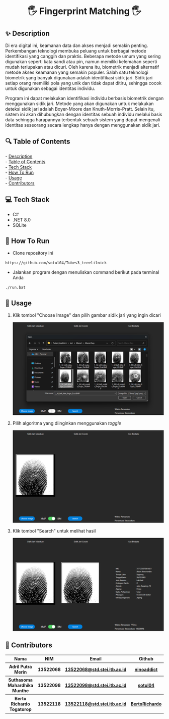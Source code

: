<h1 align="center">🖐️ Fingerprint Matching 🖐️</h1>
<h2 id="description">✨ Description </h2>

Di era digital ini, keamanan data dan akses menjadi semakin penting. Perkembangan
teknologi membuka peluang untuk berbagai metode identifikasi yang canggih dan praktis.
Beberapa metode umum yang sering digunakan seperti kata sandi atau pin, namun memiliki
kelemahan seperti mudah terlupakan atau dicuri. Oleh karena itu, biometrik menjadi
alternatif metode akses keamanan yang semakin populer. Salah satu teknologi biometrik
yang banyak digunakan adalah identifikasi sidik jari. Sidik jari setiap orang memiliki pola yang
unik dan tidak dapat ditiru, sehingga cocok untuk digunakan sebagai identitas individu.

Program ini dapat melakukan identifikasi individu berbasis biometrik dengan menggunakan sidik jari.
Metode yang akan digunakan untuk melakukan deteksi sidik jari adalah Boyer-Moore dan
Knuth-Morris-Pratt. Selain itu, sistem ini akan dihubungkan dengan identitas sebuah individu
melalui basis data sehingga harapannya terbentuk sebuah sistem yang dapat mengenali
identitas seseorang secara lengkap hanya dengan menggunakan sidik jari.

<h2 id="table-of-contents">🔍 Table of Contents</h2>
- <a href="#description">Description</a><br/>
- <a href="#table-of-contents">Table of Contents</a><br/>
- <a href="#tech-stack">Tech Stack</a><br/>
- <a href="#how-to-run">How To Run</a><br/>
- <a href="#usage">Usage</a><br/>
- <a href="#author">Contributors</a>

<h2 id="tech-stack">💻 Tech Stack</h2>

- C#
- .NET 8.0
- SQLite

<h2 id="how-to-run">🏃 How To Run</h2>

- Clone repository ini
```
https://github.com/sotul04/Tubes3_treelilnick
```
- Jalankan program dengan menuliskan command berikut pada terminal Anda
```
./run.bat
```

<h2 id="usage">📘 Usage</h2>

1. Klik tombol "Choose Image" dan pilih gambar sidik jari yang ingin dicari

   ![choose_image](https://github.com/sotul04/Tubes3_treelilnick/blob/main/img/sample1.png)
   
2. Pilih algoritma yang diinginkan menggunakan _toggle_

   ![choose_image](https://github.com/sotul04/Tubes3_treelilnick/blob/main/img/sample2.png)
   
3. Klik tombol "Search" untuk melihat hasil

   ![choose_image](https://github.com/sotul04/Tubes3_treelilnick/blob/main/img/sample3.png)


<h2 id="author">🤵 Contributors</h2>
<table>
  <tr>
    <th>Nama</th>
    <th>NIM</th>
    <th>Email</th>
    <th>Github</th>
  </tr>
  <tr>
    <th>Adril Putra Merin</th>
    <th>13522068</th>
    <th>
      <a href="mailto:13522068@std.stei.itb.ac.id">13522068@std.stei.itb.ac.id</a>
    </th>
    <th>
      <a href="https://github.com/ninoaddict">
        ninoaddict
      </a>
    </th>
  </tr>
  <tr>
    <th>Suthasoma Mahardhika Munthe</th>
    <th>13522098</th>
    <th>
      <a href="mailto:13522098@std.stei.itb.ac.id">13522098@std.stei.itb.ac.id</a>
    </th>
    <th>
      <a href="https://github.com/sotul04">
        sotul04
      </a>
    </th>
  </tr>
  <tr>
    <th>Berto Richardo Togatorop</th>
    <th>13522118</th>
        <th>
      <a href="mailto:13522118@std.stei.itb.ac.id">13522118@std.stei.itb.ac.id</a>
    </th>
    <th>
      <a href="https://github.com/BertoRichardo">
        BertoRichardo
      </a>
    </th>
  </tr>
</table>
